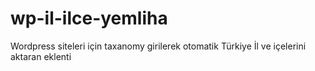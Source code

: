 # wp-il-ilce-yemliha
Wordpress siteleri için taxanomy girilerek otomatik Türkiye İl ve içelerini aktaran eklenti
